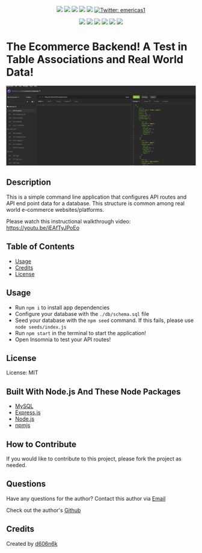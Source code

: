 
<p align="center">
    <img src="https://img.shields.io/github/repo-size/d606n6k/ecommerce_backend" />
    <img src="https://img.shields.io/github/languages/top/d606n6k/ecommerce_backend"  />
    <img src="https://img.shields.io/github/issues/d606n6k/ecommerce_backend" />
    <img src="https://img.shields.io/github/last-commit/d606n6k/ecommerce_backend" >
    <a href="https://github.com/d606n6k"><img src="https://img.shields.io/github/followers/d606n6k?style=social" target="_blank" /></a>
    <a href="https://twitter.com/emericas1">
        <img alt="Twitter: emericas1" src="https://img.shields.io/twitter/follow/emericas1.svg?style=social" target="_blank" />
    </a>
</p>
  
<p align="center">
    <img src="https://img.shields.io/badge/Javascript-yellow" />
    <img src="https://img.shields.io/badge/express-orange" />
    <img src="https://img.shields.io/badge/Sequelize-blue"  />
    <img src="https://img.shields.io/badge/mySQL-blue"  />
    <img src="https://img.shields.io/badge/dotenv-green" />
    <img src="https://img.shields.io/badge/license-MIT-blue" />
</p>


# The Ecommerce Backend! A Test in Table Associations and Real World Data! 

![The Employee Tracker Screenshot Image 1](./assets/images/screenshot.png)

## Description
This is a simple command line application that configures API routes and API end point data for a database. This structure is common among real world e-commerce websites/platforms.

Please watch this instructional walkthrough video: https://youtu.be/iEAfTyJPoEo

## Table of Contents
- [Usage](#usage)
- [Credits](#credits)
- [License](#license)
 
## Usage
- Run `npm i` to install app dependencies
- Configure your database with the `./db/schema.sql` file
- Seed your database with the `npm seed` command. If this fails, please use `node seeds/index.js` 
- Run `npm start` in the terminal to start the application!
- Open Insomnia to test your API routes!
    
## License
License: MIT

## Built With Node.js And These Node Packages
* [MySQL](https://www.mysql.com/)
* [Express.js](https://expressjs.com/)
* [Node.js](https://nodejs.org/en/)
* [npmjs](https://docs.npmjs.com/)


## How to Contribute
If you would like to contribute to this project, please fork the project as needed.

## Questions
Have any questions for the author? Contact this author via [Email](mailto:aaronlucht@gmail.com)

Check out the author's [Github](https://github.com/d606n6k)

## Credits
    
Created by [d606n6k](https://github.com/d606n6k)
